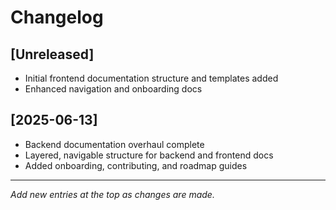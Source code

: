 # Changelog

## [Unreleased]

- Initial frontend documentation structure and templates added
- Enhanced navigation and onboarding docs

## [2025-06-13]

- Backend documentation overhaul complete
- Layered, navigable structure for backend and frontend docs
- Added onboarding, contributing, and roadmap guides

---

_Add new entries at the top as changes are made._
